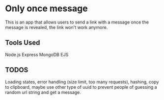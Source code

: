# Only once message
This is an app that allows users to send a link with a message once the message is revealed, the link won't work anymore.

## Tools Used
Node.js
Express
MongoDB
EJS

## TODOS
Loading states, error handling (size limit, too many requests), hashing, copy to clipboard, maybe use other type of uuid to prevent people of guessing a random url string and get a message.